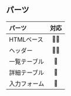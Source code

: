 ## パーツ
|パーツ|対応|
|:--|:-:|
|HTMLベース|:ok_woman:|
|ヘッダー|:ok_woman:|
|一覧テーブル|:no_good:|
|詳細テーブル|:no_good:|
|入力フォーム|:no_good:|
